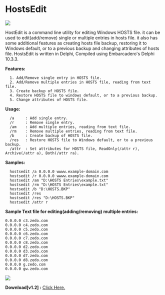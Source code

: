 # HostsEdit

<img align="center" src="https://i.imgur.com/yW6WR9S.png">

HostEdit is a command line utility for editing Windows HOSTS file. it can be used to edit(add/remove) single or multiple entries in hosts file. it also has some additional features as creating hosts file backup, restoring it to Windows default, or to a previous backup and changing attributes of hosts file. HostsEdit is written in Delphi, Compiled using Embarcadero's Delphi 10.3.3.

<b>Features:</b>

```
  1. Add/Remove single entry in HOSTS file.
  2. Add/Remove multiple entries in HOSTS file, reading from text file.
  3. Create backup of HOSTS file.
  4. Restore HOSTS file to windows default, or to a previous backup.
  5. Change attributes of HOSTS file.
```
<b>Usage:</b>
```
  /a     : Add single entry.
  /r     : Remove single entry.
  /am    : Add multiple entries, reading from text file.
  /rm    : Remove multiple entries, reading from text file.
  /b     : Create backup of HOSTS file.
  /res   : Restore HOSTS file to Windows default, or to a previous backup.
  /attr  : Set attributes for HOSTS file, ReadOnly(/attr r), Archive(/attr a), Both(/attr ra).
```
<b>Samples:</b>
```
  hostsedit /a 0.0.0.0 wwww.example-domain.com
  hostsedit /r 0.0.0.0 wwww.example-domain.com
  hostsedit /am "D:\HOSTS Entries\example.txt"
  hostsedit /rm "D:\HOSTS Entries\example.txt"
  hostsedit /b "D:\HOSTS.BKP"
  hostsedit /res
  hostsedit /res "D:\HOSTS.BKP"
  hostsedit /attr r
```
<b>Sample Text file for editing(adding/removing) multiple entries:</b>
```
0.0.0.0 c3.zedo.com
0.0.0.0 c4.zedo.com
0.0.0.0 c5.zedo.com
0.0.0.0 c6.zedo.com
0.0.0.0 c7.zedo.com
0.0.0.0 c8.zedo.com
0.0.0.0 d2.zedo.com
0.0.0.0 d3.zedo.com
0.0.0.0 d7.zedo.com
0.0.0.0 d8.zedo.com
0.0.0.0 g.zedo.com
0.0.0.0 gw.zedo.com
```

<img align="center" src="https://i.postimg.cc/nLSp0TM7/sshot-5.png">




<b>Download[v1.2] :</b> <a href="https://github.com/OnlyDeLtA/HostsEdit/files/4097823/hostsedit.zip">Click Here.</a>



